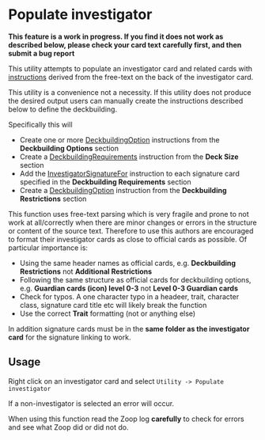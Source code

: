# Populate investigator

**This feature is a work in progress. If you find it does not work as described below, please check your card text carefully first, and then submit a bug report**

This utility attempts to populate an investigator card and related cards with [instructions](../shared/instructions/Instructions.md) derived from the free-text on the back of the investigator card.

This utility is a convenience not a necessity. If this utility does not produce the desired output users can manually create the instructions described below to define the deckbuilding.

Specifically this will

- Create one or more [DeckbuildingOption](../shared/instructions/Instructions.md#instruction---investigator-deckbuilding-option) instructions from the **Deckbuilding Options** section
- Create a [DeckbuildingRequirements](../shared/instructions/Instructions.md#instruction---deckbuildingrequirements) instruction from the **Deck Size** section
- Add the [InvestigatorSignatureFor](../shared/instructions/Instructions.md#instruction--link-signatures-to-investigator) instruction to each signature card specified in the **Deckbuilding Requirements** section
- Create a [DeckbuildingOption](../shared/instructions/Instructions.md#instruction---investigator-deckbuilding-option) instruction from the **Deckbuilding Restrictions** section

This function uses free-text parsing which is very fragile and prone to not work at all/correctly when there are minor changes or errors in the structure or content of the source text. Therefore to use this authors are encouraged to format their investigator cards as close to official cards as possible. Of particular importance is:

- Using the same header names as official cards, e.g. **Deckbuilding Restrictions** not **Additional Restrictions**
- Following the same structure as official cards for deckbuilding options, e.g. **Guardian cards (icon) level 0-3** not **Level 0-3 Guardian cards**
- Check for typos. A one character typo in a headeer, trait, character class, signature card title etc will likely break the function
- Use the correct **<t>Trait</t>** formatting (not <b><i></i></b> or anything else)

In addition signature cards must be in the **same folder as the investigator card** for the signature linking to work.

## Usage

Right click on an investigator card and select `Utility -> Populate investigator`

If a non-investigator is selected an error will occur.

When using this function read the Zoop log **carefully** to check for errors and see what Zoop did or did not do.
